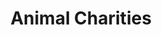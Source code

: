 ---
layout: category
category: animal-charities
title: Animal Charities
description: Charities that advocate for the humane treatment of animals and encourage people to donate to support animal care and rescue efforts. These charities may provide resources for adoption, spaying and neutering, and veterinary care for animals in need.
permalink: /animal-charities/
---
